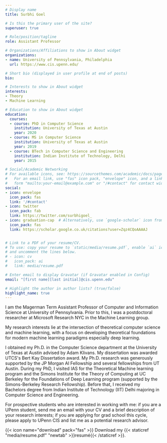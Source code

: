 ```yaml
---
# Display name
title: Surbhi Goel

# Is this the primary user of the site?
superuser: true

# Role/position/tagline
role: Assistant Professor

# Organizations/Affiliations to show in About widget
organizations:
- name: University of Pennsylvania, Philadelphia
  url: https://www.cis.upenn.edu/

# Short bio (displayed in user profile at end of posts)
bio: 

# Interests to show in About widget
interests:
- Theory
- Machine Learning

# Education to show in About widget
education:
  courses:
  - course: PhD in Computer Science
    institution: University of Texas at Austin
    year: 2020
  - course: MS in Computer Science
    institution: University of Texas at Austin
    year: 2019
  - course: BTech in Computer Science and Engineering
    institution: Indian Institute of Technology, Delhi
    year: 2015

# Social/Academic Networking
# For available icons, see: https://sourcethemes.com/academic/docs/page-builder/#icons
#   For an email link, use "fas" icon pack, "envelope" icon, and a link in the
#   form "mailto:your-email@example.com" or "/#contact" for contact widget.
social:
- icon: envelope
  icon_pack: fas
  link: '/#contact'
- icon: twitter
  icon_pack: fab
  link: https://twitter.com/surbhigoel_
- icon: graduation-cap  # Alternatively, use `google-scholar` icon from `ai` icon pack
  icon_pack: fas
  link: https://scholar.google.co.uk/citations?user=Zqz4CQoAAAAJ


# Link to a PDF of your resume/CV.
# To use: copy your resume to `static/media/resume.pdf`, enable `ai` icons in `params.toml`, 
# and uncomment the lines below.
# - icon: cv
#   icon_pack: ai
#   link: media/resume.pdf

# Enter email to display Gravatar (if Gravatar enabled in Config)
email: "[first name][last initial]@cis.upenn.edu"

# Highlight the author in author lists? (true/false)
highlight_name: true
---
```


I am the Magerman Term Assistant Professor of Computer and Information Science at University of Pennsylvania. Prior to this, I was a postdoctoral researcher at Microsoft Research NYC in the Machine Learning group. 
 
My research interests lie at the intersection of theoretical computer science and machine learning, with a focus on developing theoretical foundations for modern machine learning paradigms especially deep learning. 

I obtained my Ph.D. in the Computer Science department at the University of Texas at Austin advised by Adam Klivans. My dissertation was awarded UTCS's Bert Kay Dissertation award. My Ph.D. research was generously supported by the JP Morgan AI Fellowship and several fellowships from UT Austin. During my PhD, I visited IAS for the Theoretical Machine learning program and the Simons Institute for the Theory of Computing at UC Berkeley for the Foundations of Deep Learning program (supported by the Simons-Berkeley Research Fellowship). Before that, I received my Bachelors degree from Indian Institute of Technology (IIT) Delhi majoring in Computer Science and Engineering.

For prospective students who are interested in working with me: if you are a UPenn student, send me an email with your CV and a brief description of your research interests; if you are applying for grad school this cycle, please apply to UPenn CIS and list me as a potential research advisor.

{{< icon name="download" pack="fas" >}} Download my {{< staticref "media/resume.pdf" "newtab" >}}resumé{{< /staticref >}}.
